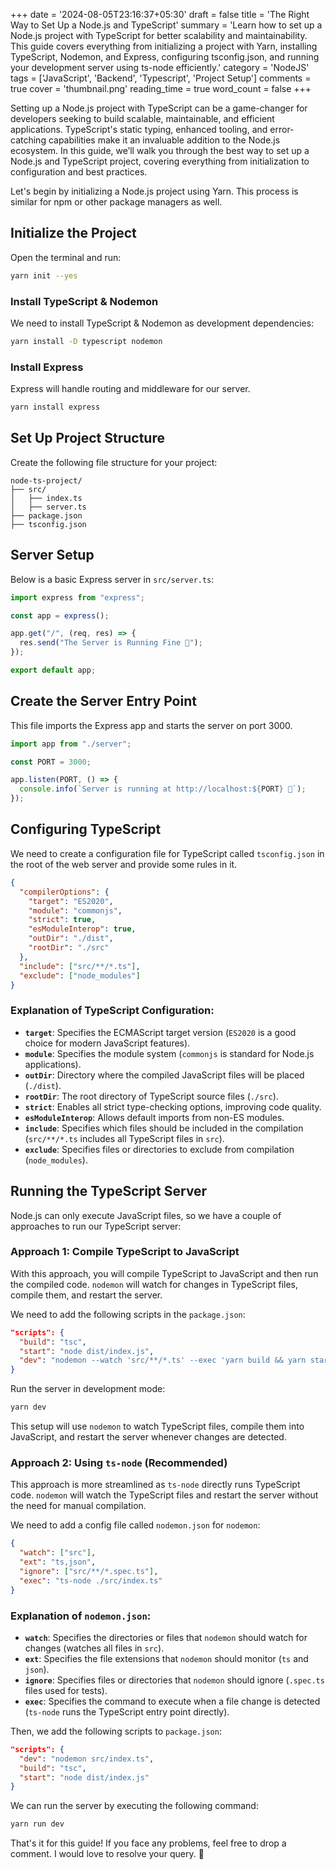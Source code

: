 +++
date = '2024-08-05T23:16:37+05:30'
draft = false
title = 'The Right Way to Set Up a Node.js and TypeScript'
summary = 'Learn how to set up a Node.js project with TypeScript for better scalability and maintainability. This guide covers everything from initializing a project with Yarn, installing TypeScript, Nodemon, and Express, configuring tsconfig.json, and running your development server using ts-node efficiently.'
category = 'NodeJS'
tags = ['JavaScript', 'Backend', 'Typescript', 'Project Setup']
comments = true
cover = 'thumbnail.png'
reading_time = true
word_count = false
+++

Setting up a Node.js project with TypeScript can be a game-changer for developers seeking to build scalable, maintainable, and efficient applications. TypeScript's static typing, enhanced tooling, and error-catching capabilities make it an invaluable addition to the Node.js ecosystem. In this guide, we’ll walk you through the best way to set up a Node.js and TypeScript project, covering everything from initialization to configuration and best practices.

Let's begin by initializing a Node.js project using Yarn. This process is similar for npm or other package managers as well.

## Initialize the Project

Open the terminal and run:

```sh
yarn init --yes
```

### Install TypeScript & Nodemon

We need to install TypeScript & Nodemon as development dependencies:

```sh
yarn install -D typescript nodemon
```

### Install Express

Express will handle routing and middleware for our server.

```sh
yarn install express
```

## Set Up Project Structure

Create the following file structure for your project:

```
node-ts-project/
├── src/
│   ├── index.ts
│   ├── server.ts
├── package.json
├── tsconfig.json
```

## Server Setup

Below is a basic Express server in `src/server.ts`:

```ts
import express from "express";

const app = express();

app.get("/", (req, res) => {
  res.send("The Server is Running Fine 🚀");
});

export default app;
```

## Create the Server Entry Point

This file imports the Express app and starts the server on port 3000.

```ts
import app from "./server";

const PORT = 3000;

app.listen(PORT, () => {
  console.info(`Server is running at http://localhost:${PORT} 🚀`);
});
```

## Configuring TypeScript

We need to create a configuration file for TypeScript called `tsconfig.json` in the root of the web server and provide some rules in it.

```json
{
  "compilerOptions": {
    "target": "ES2020",
    "module": "commonjs",
    "strict": true,
    "esModuleInterop": true,
    "outDir": "./dist",
    "rootDir": "./src"
  },
  "include": ["src/**/*.ts"],
  "exclude": ["node_modules"]
}
```

### Explanation of TypeScript Configuration:
- **`target`**: Specifies the ECMAScript target version (`ES2020` is a good choice for modern JavaScript features).
- **`module`**: Specifies the module system (`commonjs` is standard for Node.js applications).
- **`outDir`**: Directory where the compiled JavaScript files will be placed (`./dist`).
- **`rootDir`**: The root directory of TypeScript source files (`./src`).
- **`strict`**: Enables all strict type-checking options, improving code quality.
- **`esModuleInterop`**: Allows default imports from non-ES modules.
- **`include`**: Specifies which files should be included in the compilation (`src/**/*.ts` includes all TypeScript files in `src`).
- **`exclude`**: Specifies files or directories to exclude from compilation (`node_modules`).

## Running the TypeScript Server

Node.js can only execute JavaScript files, so we have a couple of approaches to run our TypeScript server:

### Approach 1: Compile TypeScript to JavaScript

With this approach, you will compile TypeScript to JavaScript and then run the compiled code. `nodemon` will watch for changes in TypeScript files, compile them, and restart the server.

We need to add the following scripts in the `package.json`:

```json
"scripts": {
  "build": "tsc",
  "start": "node dist/index.js",
  "dev": "nodemon --watch 'src/**/*.ts' --exec 'yarn build && yarn start'"
}
```

Run the server in development mode:

```sh
yarn dev
```

This setup will use `nodemon` to watch TypeScript files, compile them into JavaScript, and restart the server whenever changes are detected.

### Approach 2: Using `ts-node` (Recommended)

This approach is more streamlined as `ts-node` directly runs TypeScript code. `nodemon` will watch the TypeScript files and restart the server without the need for manual compilation.

We need to add a config file called `nodemon.json` for `nodemon`:

```json
{
  "watch": ["src"],
  "ext": "ts,json",
  "ignore": ["src/**/*.spec.ts"],
  "exec": "ts-node ./src/index.ts"
}
```

### Explanation of `nodemon.json`:
- **`watch`**: Specifies the directories or files that `nodemon` should watch for changes (watches all files in `src`).
- **`ext`**: Specifies the file extensions that `nodemon` should monitor (`ts` and `json`).
- **`ignore`**: Specifies files or directories that `nodemon` should ignore (`.spec.ts` files used for tests).
- **`exec`**: Specifies the command to execute when a file change is detected (`ts-node` runs the TypeScript entry point directly).

Then, we add the following scripts to `package.json`:

```json
"scripts": {
  "dev": "nodemon src/index.ts",
  "build": "tsc",
  "start": "node dist/index.js"
}
```

We can run the server by executing the following command:

```sh
yarn run dev
```

That's it for this guide! If you face any problems, feel free to drop a comment. I would love to resolve your query. 🚀
